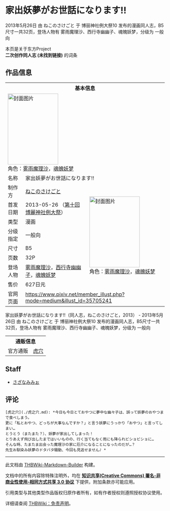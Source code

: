 # 家出妖夢がお世話になります!!

<!-- source html: G:\repos\THBWiki-Markdown-Builder\THBWikiMarkdown\Temp\main\0\01\ns0%3A%E5%AE%B6%E5%87%BA%E5%A6%96%E5%A4%A2%E3%81%8C%E3%81%8A%E4%B8%96%E8%A9%B1%E3%81%AB%E3%81%AA%E3%82%8A%E3%81%BE%E3%81%99%21%21.html -->

2013年5月26日 由 ねこのさけごと 于 博丽神社例大祭10 发布的漫画同人志，B5尺寸一共32页，登场人物有 雾雨魔理沙、西行寺幽幽子、魂魄妖梦，分级为 一般向

本页是关于东方Project  
 **二次创作同人志 (未找到链接)** 的词条

## 作品信息

<table><tbody><tr><th colspan="3">基本信息</th></tr><tr><td class="cover-artwork-mobile" colspan="2"><a href="./文件-家出妖夢がお世話になります!!封面.jpg.md" class="image" title="封面图片"><img alt="封面图片" src="https://upload.thwiki.cc/thumb/2/26/%E5%AE%B6%E5%87%BA%E5%A6%96%E5%A4%A2%E3%81%8C%E3%81%8A%E4%B8%96%E8%A9%B1%E3%81%AB%E3%81%AA%E3%82%8A%E3%81%BE%E3%81%99%21%21%E5%B0%81%E9%9D%A2.jpg/159px-%E5%AE%B6%E5%87%BA%E5%A6%96%E5%A4%A2%E3%81%8C%E3%81%8A%E4%B8%96%E8%A9%B1%E3%81%AB%E3%81%AA%E3%82%8A%E3%81%BE%E3%81%99%21%21%E5%B0%81%E9%9D%A2.jpg" decoding="async" loading="lazy" width="159" height="224" srcset="https://upload.thwiki.cc/thumb/2/26/%E5%AE%B6%E5%87%BA%E5%A6%96%E5%A4%A2%E3%81%8C%E3%81%8A%E4%B8%96%E8%A9%B1%E3%81%AB%E3%81%AA%E3%82%8A%E3%81%BE%E3%81%99%21%21%E5%B0%81%E9%9D%A2.jpg/238px-%E5%AE%B6%E5%87%BA%E5%A6%96%E5%A4%A2%E3%81%8C%E3%81%8A%E4%B8%96%E8%A9%B1%E3%81%AB%E3%81%AA%E3%82%8A%E3%81%BE%E3%81%99%21%21%E5%B0%81%E9%9D%A2.jpg 1.5x, https://upload.thwiki.cc/thumb/2/26/%E5%AE%B6%E5%87%BA%E5%A6%96%E5%A4%A2%E3%81%8C%E3%81%8A%E4%B8%96%E8%A9%B1%E3%81%AB%E3%81%AA%E3%82%8A%E3%81%BE%E3%81%99%21%21%E5%B0%81%E9%9D%A2.jpg/317px-%E5%AE%B6%E5%87%BA%E5%A6%96%E5%A4%A2%E3%81%8C%E3%81%8A%E4%B8%96%E8%A9%B1%E3%81%AB%E3%81%AA%E3%82%8A%E3%81%BE%E3%81%99%21%21%E5%B0%81%E9%9D%A2.jpg 2x" data-file-width="425" data-file-height="600"></a><div class="cover-char">角色：<a href="./雾雨魔理沙.md" title="雾雨魔理沙">雾雨魔理沙</a>，<a href="./魂魄妖梦.md" title="魂魄妖梦">魂魄妖梦</a></div></td>
</tr><tr><td class="label">名称</td><td colspan="2"> 家出妖夢がお世話になります!! </td></tr><tr><td class="label">制作方</td><td><a href="./ねこのさけごと.md" title="ねこのさけごと">ねこのさけごと</a></td><td class="cover-artwork" rowspan="8" style="min-width:224px;"><a href="./文件-家出妖夢がお世話になります!!封面.jpg.md" class="image" title="封面图片"><img alt="封面图片" src="https://upload.thwiki.cc/thumb/2/26/%E5%AE%B6%E5%87%BA%E5%A6%96%E5%A4%A2%E3%81%8C%E3%81%8A%E4%B8%96%E8%A9%B1%E3%81%AB%E3%81%AA%E3%82%8A%E3%81%BE%E3%81%99%21%21%E5%B0%81%E9%9D%A2.jpg/159px-%E5%AE%B6%E5%87%BA%E5%A6%96%E5%A4%A2%E3%81%8C%E3%81%8A%E4%B8%96%E8%A9%B1%E3%81%AB%E3%81%AA%E3%82%8A%E3%81%BE%E3%81%99%21%21%E5%B0%81%E9%9D%A2.jpg" decoding="async" loading="lazy" width="159" height="224" srcset="https://upload.thwiki.cc/thumb/2/26/%E5%AE%B6%E5%87%BA%E5%A6%96%E5%A4%A2%E3%81%8C%E3%81%8A%E4%B8%96%E8%A9%B1%E3%81%AB%E3%81%AA%E3%82%8A%E3%81%BE%E3%81%99%21%21%E5%B0%81%E9%9D%A2.jpg/238px-%E5%AE%B6%E5%87%BA%E5%A6%96%E5%A4%A2%E3%81%8C%E3%81%8A%E4%B8%96%E8%A9%B1%E3%81%AB%E3%81%AA%E3%82%8A%E3%81%BE%E3%81%99%21%21%E5%B0%81%E9%9D%A2.jpg 1.5x, https://upload.thwiki.cc/thumb/2/26/%E5%AE%B6%E5%87%BA%E5%A6%96%E5%A4%A2%E3%81%8C%E3%81%8A%E4%B8%96%E8%A9%B1%E3%81%AB%E3%81%AA%E3%82%8A%E3%81%BE%E3%81%99%21%21%E5%B0%81%E9%9D%A2.jpg/317px-%E5%AE%B6%E5%87%BA%E5%A6%96%E5%A4%A2%E3%81%8C%E3%81%8A%E4%B8%96%E8%A9%B1%E3%81%AB%E3%81%AA%E3%82%8A%E3%81%BE%E3%81%99%21%21%E5%B0%81%E9%9D%A2.jpg 2x" data-file-width="425" data-file-height="600"></a><div class="cover-char">角色：<a href="./雾雨魔理沙.md" title="雾雨魔理沙">雾雨魔理沙</a>，<a href="./魂魄妖梦.md" title="魂魄妖梦">魂魄妖梦</a></div></td>
</tr><tr><td class="label">首发日期</td><td>2013-05-26&#160;（<a href="/展会作品列表?e=%E5%8D%9A%E4%B8%BD%E7%A5%9E%E7%A4%BE%E4%BE%8B%E5%A4%A7%E7%A5%AD%2310">第十回 博麗神社例大祭</a>）</td></tr><tr><td class="label">类型</td><td>漫画</td></tr><tr><td class="label">分级指定</td><td>一般向</td></tr><tr><td class="label">尺寸</td><td>B5</td></tr><tr><td class="label">页数</td><td>32P</td></tr><tr><td class="label">登场人物</td><td><a href="./雾雨魔理沙.md" title="雾雨魔理沙">雾雨魔理沙</a>，<a href="./西行寺幽幽子.md" title="西行寺幽幽子">西行寺幽幽子</a>，<a href="./魂魄妖梦.md" title="魂魄妖梦">魂魄妖梦</a></td></tr><tr><td class="label">售价</td><td>627日元</td></tr>
<tr><td class="label">官网页面</td><td colspan="2"><a rel="nofollow" class="external free" href="https://www.pixiv.net/member_illust.php?mode=medium&amp;illust_id=35705241">https://www.pixiv.net/member_illust.php?mode=medium&amp;illust_id=35705241</a></td></tr></tbody></table>

家出妖夢がお世話になります!!（同人志，ねこのさけごと，2013） - 2013年5月26日 由 ねこのさけごと 于 博丽神社例大祭10 发布的漫画同人志，B5尺寸一共32页，登场人物有 雾雨魔理沙、西行寺幽幽子、魂魄妖梦，分级为 一般向

<table><tbody><tr><th colspan="3">通贩信息</th></tr><tr><td class="label">官方通贩</td><td colspan="2"><a rel="nofollow" class="external text" href="https://ec.toranoana.jp/tora_r/ec/item/040030126523">虎穴</a></td></tr></tbody></table>



## Staff
- [さざなみみぉ](./さざなみみぉ.md)


## 评论
```
[虎之穴](./虎之穴.md): *今日も今日とておやつに夢中な幽々子は、誤って妖夢のおやつまで食べしまう。  
更に「私とおやつ、どっちが大事なんですか？」と言う妖夢にうっかり「おやつ」と言ってしまい…  
とうとう（またまた？）、妖夢が家出してしまった！  
とりあえず飛び出したまではいいものの、行く当てもなく雨にも降られビショビショに…  
そんな時、たまたま出会った魔理沙の家に厄介になることになったのだが…？  
先生お馴染み妖夢のドタバタ騒動、今回も見逃せません♪ * 
```

  
  

  





---

此文档由 [THBWiki-Markdown-Builder](https://github.com/Delsin-Yu/THBWiki-Markdown-Builder) 构建。

文档中的所有内容除特殊注明外，均在 [**知识共享(Creative Commons) 署名-非商业性使用-相同方式共享 3.0 协议**](https://creativecommons.org/licenses/by-sa/3.0/deed.zh-hans) 下提供，附加条款亦可能应用。

引用类型与其他类型作品版权归原作者所有，如有作者授权则遵照授权协议使用。

详细请查阅 [THBWiki：免责声明](https://thbwiki.cc/THBWiki:%E5%85%8D%E8%B4%A3%E5%A3%B0%E6%98%8E)。

